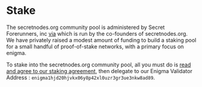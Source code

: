 # Stake

The secretnodes.org community pool is administered by Secret Forerunners, inc [via](https://t.me/secretnodes) which is run by the co-founders of secretnodes.org. We have privately raised a modest amount of funding to build a staking pool for a small handful of proof-of-stake networks, with a primary focus on enigma.

To stake into the secretnodes.org community pool, all you must do is [read and agree to our staking agreement](https://staking-terms.secretnodes.org/), then delegate to our Enigma Validator Address : `enigma1hjd20hjvkx06y8p42xl0uzr3gr3ue3nkw8ad89`.
